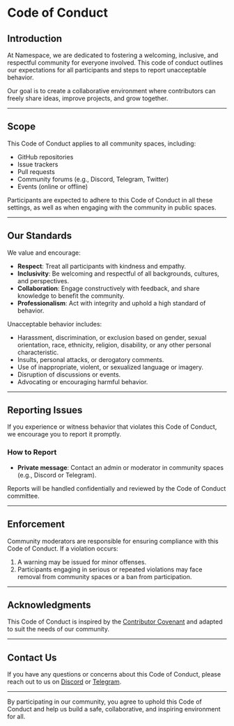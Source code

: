 # Code of Conduct

## Introduction

At Namespace, we are dedicated to fostering a welcoming, inclusive, and respectful community for everyone involved. This code of conduct outlines our expectations for all participants and steps to report unacceptable behavior.

Our goal is to create a collaborative environment where contributors can freely share ideas, improve projects, and grow together.

---

## Scope

This Code of Conduct applies to all community spaces, including:
- GitHub repositories
- Issue trackers
- Pull requests
- Community forums (e.g., Discord, Telegram, Twitter)
- Events (online or offline)

Participants are expected to adhere to this Code of Conduct in all these settings, as well as when engaging with the community in public spaces.

---

## Our Standards

We value and encourage:
- **Respect**: Treat all participants with kindness and empathy.
- **Inclusivity**: Be welcoming and respectful of all backgrounds, cultures, and perspectives.
- **Collaboration**: Engage constructively with feedback, and share knowledge to benefit the community.
- **Professionalism**: Act with integrity and uphold a high standard of behavior.

Unacceptable behavior includes:
- Harassment, discrimination, or exclusion based on gender, sexual orientation, race, ethnicity, religion, disability, or any other personal characteristic.
- Insults, personal attacks, or derogatory comments.
- Use of inappropriate, violent, or sexualized language or imagery.
- Disruption of discussions or events.
- Advocating or encouraging harmful behavior.

---

## Reporting Issues

If you experience or witness behavior that violates this Code of Conduct, we encourage you to report it promptly.

### How to Report
- **Private message**: Contact an admin or moderator in community spaces (e.g., Discord or Telegram).

Reports will be handled confidentially and reviewed by the Code of Conduct committee.

---

## Enforcement

Community moderators are responsible for ensuring compliance with this Code of Conduct. If a violation occurs:
1. A warning may be issued for minor offenses.
2. Participants engaging in serious or repeated violations may face removal from community spaces or a ban from participation.

---

## Acknowledgments

This Code of Conduct is inspired by the [Contributor Covenant](https://www.contributor-covenant.org/) and adapted to suit the needs of our community.

---

## Contact Us

If you have any questions or concerns about this Code of Conduct, please reach out to us on [Discord](https://discord.gg/W5pgT3wsnv) or [Telegram](https://t.me/+5FAwyiKOTeswNTIy).

---

By participating in our community, you agree to uphold this Code of Conduct and help us build a safe, collaborative, and inspiring environment for all.

